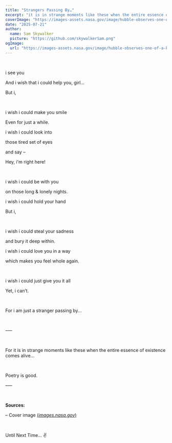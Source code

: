 ```yaml
---
title: "Strangers Passing By…"
excerpt: "it is in strange moments like these when the entire essence of existence comes alive..."
coverImage: "https://images-assets.nasa.gov/image/hubble-observes-one-of-a-kind-star-nicknamed-nasty_17754652960_o/hubble-observes-one-of-a-kind-star-nicknamed-nasty_17754652960_o~orig.jpg"
date: "2025-07-21"
author:
  name: Sam Skywalker
  picture: "https://github.com/skywalkerSam.png"
ogImage:
  url: "https://images-assets.nasa.gov/image/hubble-observes-one-of-a-kind-star-nicknamed-nasty_17754652960_o/hubble-observes-one-of-a-kind-star-nicknamed-nasty_17754652960_o~orig.jpg"
---
```


&nbsp;

i see you

And i wish that i could help you, girl…

But i,

&nbsp;

i wish i could make you smile

Even for just a while.

i wish i could look into

those tired set of eyes

and say –

Hey, i'm right here!

&nbsp;

i wish i could be with you

on those long & lonely nights.

i wish i could hold your hand

But i,

&nbsp;

i wish i could steal your sadness

and bury it deep within.

i wish i could love you in a way

which makes you feel whole again.

&nbsp;

i wish i could just give you it all

Yet, i can’t.

&nbsp;

For i am just a stranger passing by...

&nbsp;

–––

&nbsp;

For it is in strange moments like these when the entire essence of existence comes alive...

&nbsp;

Poetry is good.

–––

&nbsp;

**Sources:**

– Cover image [(_images.nasa.gov_)](https://images.nasa.gov/details/hubble-observes-one-of-a-kind-star-nicknamed-nasty_17754652960_o)

&nbsp;

Until Next Time... ✌️

&nbsp;
